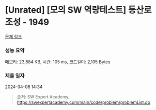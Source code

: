 # [Unrated] [모의 SW 역량테스트] 등산로 조성 - 1949 

[문제 링크](https://swexpertacademy.com/main/code/problem/problemDetail.do?contestProbId=AV5PoOKKAPIDFAUq) 

### 성능 요약

메모리: 23,884 KB, 시간: 105 ms, 코드길이: 2,105 Bytes

### 제출 일자

2024-04-08 14:34



> 출처: SW Expert Academy, https://swexpertacademy.com/main/code/problem/problemList.do